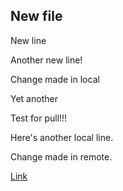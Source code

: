 ## New file

New line

Another new line!

Change made in local

Yet another

Test for pull!!!

Here's another local line.

Change made in remote.

[Link](https://en.wikipedia.org/wiki/Copa_del_Rey)
